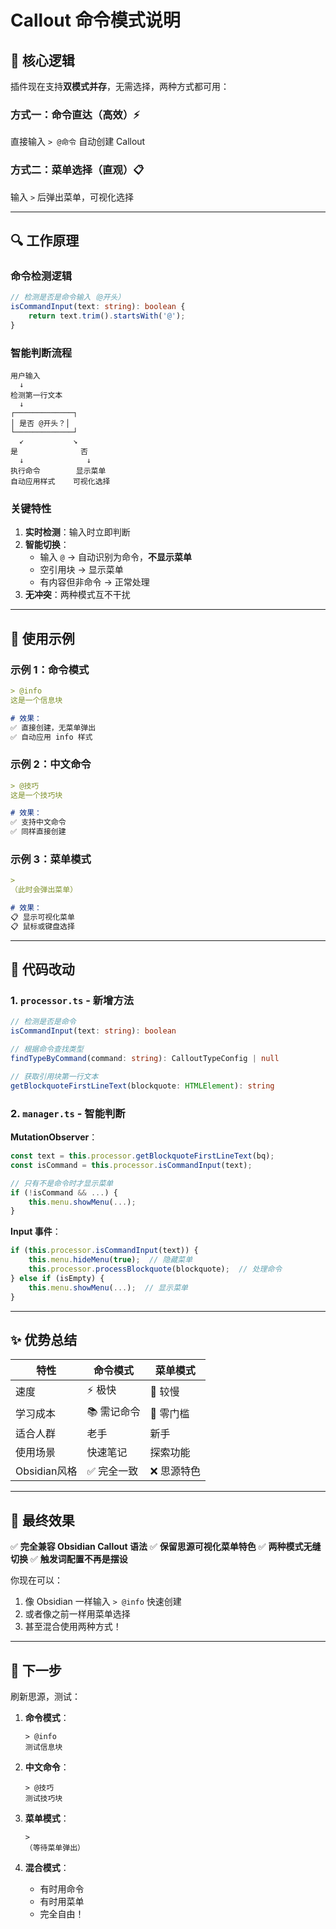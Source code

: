 # Callout 命令模式说明

## 🎯 核心逻辑

插件现在支持**双模式并存**，无需选择，两种方式都可用：

### 方式一：命令直达（高效）⚡
直接输入 `> @命令` 自动创建 Callout

### 方式二：菜单选择（直观）📋
输入 `>` 后弹出菜单，可视化选择

---

## 🔍 工作原理

### 命令检测逻辑

```typescript
// 检测是否是命令输入（@开头）
isCommandInput(text: string): boolean {
    return text.trim().startsWith('@');
}
```

### 智能判断流程

```
用户输入
  ↓
检测第一行文本
  ↓
┌─────────────┐
│ 是否 @开头？│
└─────────────┘
  ↙           ↘
是              否
  ↓              ↓
执行命令        显示菜单
自动应用样式    可视化选择
```

### 关键特性

1. **实时检测**：输入时立即判断
2. **智能切换**：
   - 输入 `@` → 自动识别为命令，**不显示菜单**
   - 空引用块 → 显示菜单
   - 有内容但非命令 → 正常处理
3. **无冲突**：两种模式互不干扰

---

## 📝 使用示例

### 示例 1：命令模式

```markdown
> @info
这是一个信息块

# 效果：
✅ 直接创建，无菜单弹出
✅ 自动应用 info 样式
```

### 示例 2：中文命令

```markdown
> @技巧
这是一个技巧块

# 效果：
✅ 支持中文命令
✅ 同样直接创建
```

### 示例 3：菜单模式

```markdown
>
（此时会弹出菜单）

# 效果：
📋 显示可视化菜单
📋 鼠标或键盘选择
```

---

## 🔧 代码改动

### 1. `processor.ts` - 新增方法

```typescript
// 检测是否是命令
isCommandInput(text: string): boolean

// 根据命令查找类型
findTypeByCommand(command: string): CalloutTypeConfig | null

// 获取引用块第一行文本
getBlockquoteFirstLineText(blockquote: HTMLElement): string
```

### 2. `manager.ts` - 智能判断

**MutationObserver**：
```typescript
const text = this.processor.getBlockquoteFirstLineText(bq);
const isCommand = this.processor.isCommandInput(text);

// 只有不是命令时才显示菜单
if (!isCommand && ...) {
    this.menu.showMenu(...);
}
```

**Input 事件**：
```typescript
if (this.processor.isCommandInput(text)) {
    this.menu.hideMenu(true);  // 隐藏菜单
    this.processor.processBlockquote(blockquote);  // 处理命令
} else if (isEmpty) {
    this.menu.showMenu(...);  // 显示菜单
}
```

---

## ✨ 优势总结

| 特性 | 命令模式 | 菜单模式 |
|------|---------|---------|
| 速度 | ⚡ 极快 | 🐢 较慢 |
| 学习成本 | 📚 需记命令 | 👶 零门槛 |
| 适合人群 | 老手 | 新手 |
| 使用场景 | 快速笔记 | 探索功能 |
| Obsidian风格 | ✅ 完全一致 | ❌ 思源特色 |

---

## 🎉 最终效果

✅ **完全兼容 Obsidian Callout 语法**
✅ **保留思源可视化菜单特色**
✅ **两种模式无缝切换**
✅ **触发词配置不再是摆设**

你现在可以：
1. 像 Obsidian 一样输入 `> @info` 快速创建
2. 或者像之前一样用菜单选择
3. 甚至混合使用两种方式！

---

## 🚀 下一步

刷新思源，测试：

1. **命令模式**：
   ```
   > @info
   测试信息块
   ```

2. **中文命令**：
   ```
   > @技巧
   测试技巧块
   ```

3. **菜单模式**：
   ```
   >
   （等待菜单弹出）
   ```

4. **混合模式**：
   - 有时用命令
   - 有时用菜单
   - 完全自由！




